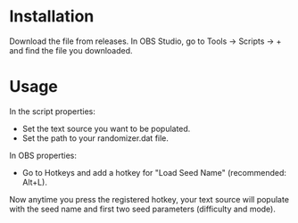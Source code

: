 # Installation
Download the file from releases.
In OBS Studio, go to Tools -> Scripts -> + and find the file you downloaded.

# Usage
In the script properties:

* Set the text source you want to be populated.
* Set the path to your randomizer.dat file.

In OBS properties:

* Go to Hotkeys and add a hotkey for "Load Seed Name" (recommended: Alt+L).

Now anytime you press the registered hotkey, your text source will populate with the seed name and
first two seed parameters (difficulty and mode).